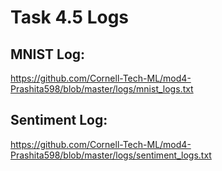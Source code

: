 # Task 4.5 Logs
## MNIST Log:
https://github.com/Cornell-Tech-ML/mod4-Prashita598/blob/master/logs/mnist_logs.txt
## Sentiment Log:
https://github.com/Cornell-Tech-ML/mod4-Prashita598/blob/master/logs/sentiment_logs.txt
